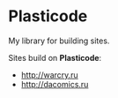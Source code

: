 # Plasticode

My library for building sites.

Sites build on **Plasticode**:

- http://warcry.ru
- http://dacomics.ru

